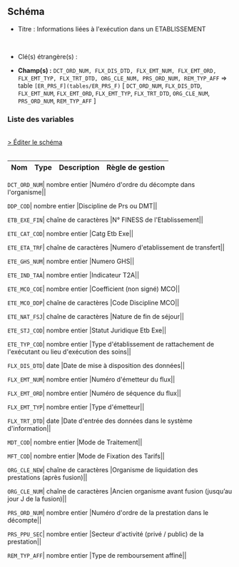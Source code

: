 ## Schéma


- Titre : Informations liées à l'exécution dans un ETABLISSEMENT
<br />



- Clé(s) étrangère(s) : <br />

- **Champ(s) :** `DCT_ORD_NUM, FLX_DIS_DTD, FLX_EMT_NUM, FLX_EMT_ORD, FLX_EMT_TYP, FLX_TRT_DTD, ORG_CLE_NUM, PRS_ORD_NUM, REM_TYP_AFF`
  => table `[ER_PRS_F](tables/ER_PRS_F)` [ `DCT_ORD_NUM`, `FLX_DIS_DTD`, `FLX_EMT_NUM`, `FLX_EMT_ORD`, `FLX_EMT_TYP`, `FLX_TRT_DTD`, `ORG_CLE_NUM`, `PRS_ORD_NUM`, `REM_TYP_AFF` ]<br />

 
### Liste des variables
<br />
<div>
    <a href="https://gitlab.com/healthdatahub/applications-du-hdh/schema-snds/-/tree/master/schemas/DCIR/ER_ETE_F.json"
       target="_blank" rel="noopener noreferrer">> Éditer le schéma</a>
</div>
<br />

Nom | Type | Description | Règle de gestion
-|-|-|-



`DCT_ORD_NUM`| nombre entier |Numéro d'ordre du décompte dans l'organisme||

`DDP_COD`| nombre entier |Discipline de Prs ou DMT||

`ETB_EXE_FIN`| chaîne de caractères |N° FINESS de l'Etablissement||

`ETE_CAT_COD`| nombre entier |Catg Etb Exe||

`ETE_ETA_TRF`| chaîne de caractères |Numero d'etablissement de transfert||

`ETE_GHS_NUM`| nombre entier |Numero GHS||

`ETE_IND_TAA`| nombre entier |Indicateur T2A||

`ETE_MCO_COE`| nombre entier |Coefficient (non signé) MCO||

`ETE_MCO_DDP`| chaîne de caractères |Code Discipline MCO||

`ETE_NAT_FSJ`| chaîne de caractères |Nature de fin de séjour||

`ETE_STJ_COD`| nombre entier |Statut Juridique Etb Exe||

`ETE_TYP_COD`| nombre entier |Type d'établissement de rattachement de l'exécutant ou lieu d'exécution des soins||

`FLX_DIS_DTD`| date |Date de mise à disposition des données||

`FLX_EMT_NUM`| nombre entier |Numéro d'émetteur du flux||

`FLX_EMT_ORD`| nombre entier |Numéro de séquence du flux||

`FLX_EMT_TYP`| nombre entier |Type d'émetteur||

`FLX_TRT_DTD`| date |Date d'entrée des données dans le système d'information||

`MDT_COD`| nombre entier |Mode de Traitement||

`MFT_COD`| nombre entier |Mode de Fixation des Tarifs||

`ORG_CLE_NEW`| chaîne de caractères |Organisme de liquidation des prestations (après fusion)||

`ORG_CLE_NUM`| chaîne de caractères |Ancien organisme avant fusion (jusqu’au jour J de la fusion)||

`PRS_ORD_NUM`| nombre entier |Numéro d'ordre de la prestation dans le décompte||

`PRS_PPU_SEC`| nombre entier |Secteur d'activité (privé / public) de la prestation||

`REM_TYP_AFF`| nombre entier |Type de remboursement affiné||
